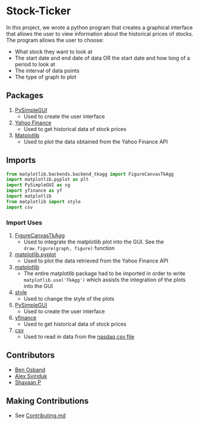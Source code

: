 # Stock-Ticker

In this project, we wrote a python program that creates a graphical interface that allows the user to view information about the historical prices of stocks. The program allows the user to choose:

* What stock they want to look at
* The start date and end date of data OR the start date and how long of a period to look at
* The interval of data points
* The type of graph to plot

## Packages

1. [PySimpleGUI](https://www.pysimplegui.org/en/latest/)
    * Used to create the user interface
2. [Yahoo Finance](https://python-yahoofinance.readthedocs.io/en/latest/api.html)
    * Used to get historical data of stock prices
3. [Matplotlib](https://matplotlib.org/stable/index.html)
    * Used to plot the data obtained from the Yahoo Finance API

## Imports

```Python
from matplotlib.backends.backend_tkagg import FigureCanvasTkAgg
import matplotlib.pyplot as plt
import PySimpleGUI as sg
import yfinance as yf
import matplotlib
from matplotlib import style
import csv
```

### Import Uses

1. [FigureCanvasTkAgg](https://matplotlib.org/3.3.4/api/backend_tkagg_api.html)
    * Used to integrate the matplotlib plot into the GUI. See the `draw_figure(graph, figure)` function
2. [matplotlib.pyplot](https://matplotlib.org/3.5.3/api/_as_gen/matplotlib.pyplot.html)
    * Used to plot the data retrieved from the Yahoo Finance API
3. [matplotlib](https://matplotlib.org/stable/index.html)
    * The entire matplotlib package had to be imported in order to write `matplotlib.use('TkAgg')` which assists the integration of the plots into the GUI
4. [style](https://www.dunderdata.com/blog/view-all-available-matplotlib-styles)
    * Used to change the style of the plots
5. [PySimpleGUI](https://www.pysimplegui.org/en/latest/)
    * Used to create the user interface
6. [yfinance](https://python-yahoofinance.readthedocs.io/en/latest/api.html)
    * Used to get historical data of stock prices
7. [csv](https://docs.python.org/3/library/csv.html)
    * Used to read in data from the [nasdaq csv file](Public/Data/nasdaq_data.csv)

## Contributors

* [Ben Osband](https://github.com/ben-osband)
* [Alex Sviriduk](https://github.com/ZexyMLG360)
* [Shayaan P](https://github.com/4PFShay)

## Making Contributions

* See [Contributing.md](Contributing.md)